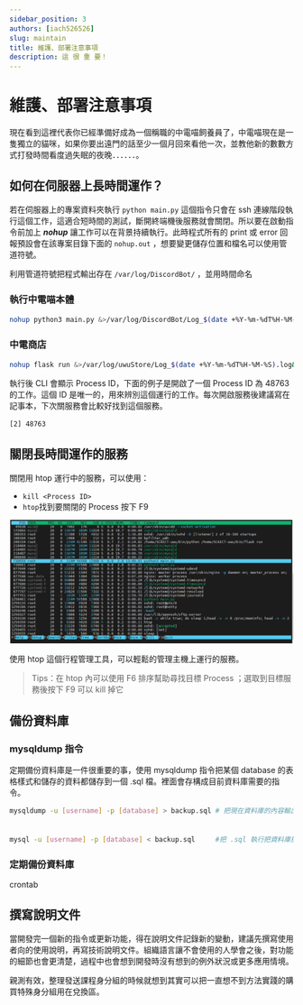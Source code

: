 ```yaml
---
sidebar_position: 3
authors: [iach526526]
slug: maintain
title: 維護、部署注意事項
description: 這 很 重 要！
---
```


# 維護、部署注意事項

現在看到這裡代表你已經準備好成為一個稱職的中電喵飼養員了，中電喵現在是一隻獨立的貓咪，如果你要出遠門的話至少一個月回來看他一次，並教他新的數數方式打發時間看度過失眠的夜晚．．．．．．。

## 如何在伺服器上長時間運作？

若在伺服器上的專案資料夾執行 `python main.py` 這個指令只會在 ssh 連線階段執行這個工作，這適合短時間的測試，斷開終端機後服務就會關閉。所以要在啟動指令前加上 ***nohup*** 讓工作可以在背景持續執行。此時程式所有的 print 或 error 回報預設會在該專案目錄下面的 `nohup.out` ，想要變更儲存位置和檔名可以使用管道符號。

利用管道符號把程式輸出存在 `/var/log/DiscordBot/` ，並用時間命名

### 執行中電喵本體

```bash
nohup python3 main.py &>/var/log/DiscordBot/Log_$(date +%Y-%m-%dT%H-%M-%S).log&
```

### 中電商店

```bash
nohup flask run &>/var/log/uwuStore/Log_$(date +%Y-%m-%dT%H-%M-%S).log&
```

執行後 CLI 會顯示 Process ID，下面的例子是開啟了一個 Process ID 為 48763 的工作。這個 ID 是唯一的，用來辨別這個運行的工作。每次開啟服務後建議寫在記事本，下次關服務會比較好找到這個服務。

```bash
[2] 48763
```

## 關閉長時間運作的服務

關閉用 htop 運行中的服務，可以使用：

- `kill <Process ID>`
- `htop`找到要關閉的 Process 按下 F9

![htop-demo](../../../static/img/htop.png)

使用 htop 這個行程管理工具，可以輕鬆的管理主機上運行的服務。

> Tips：在 htop 內可以使用 F6 排序幫助尋找目標 Process ；選取到目標服務後按下 F9 可以 kill 掉它

## 備份資料庫

### mysqldump 指令

定期備份資料庫是一件很重要的事，使用 mysqldump 指令把某個 database 的表格樣式和儲存的資料都儲存到一個 .sql 檔。裡面會存構成目前資料庫需要的指令。

```bash
mysqldump -u [username] -p [database] > backup.sql # 把現在資料庫的內容輸出成 .sql 檔儲存


mysql -u [username] -p [database] < backup.sql     #把 .sql 執行把資料庫插入備份的資料(要先創好資料庫)
```

### 定期備份資料庫

crontab

## 撰寫說明文件

當開發完一個新的指令或更新功能，得在說明文件記錄新的變動，建議先撰寫使用者向的使用說明，再寫技術說明文件。組織語言讓不會使用的人學會之後，對功能的細節也會更清楚，過程中也會想到開發時沒有想到的例外狀況或更多應用情境。

親測有效，整理發送課程身分組的時候就想到其實可以把一直想不到方法實踐的購買特殊身分組用在兌換區。
